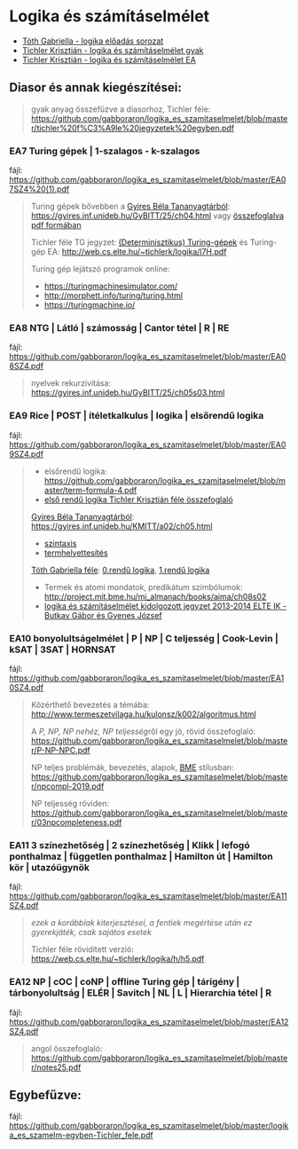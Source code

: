 # Logika és számításelmélet
- [Tóth Gabriella - logika előadás sorozat](https://people.inf.elte.hu/kistoth/oktatas/2018-2019-2/logszamea/index.html)
- [Tichler Krisztián - logika és számításelmélet gyak](https://web.cs.elte.hu/~tichlerk/index3.html)
- [Tichler Krisztián - logika és számításelmélet EA](https://web.cs.elte.hu/~tichlerk/index6.html)

## Diasor és annak kiegészítései:
> gyak anyag összefűzve a diasorhoz, Tichler féle: https://github.com/gabboraron/logika_es_szamitaselmelet/blob/master/tichler%20f%C3%A9le%20jegyzetek%20egyben.pdf
### EA7 Turing gépek | 1-szalagos - k-szalagos  
fájl: https://github.com/gabboraron/logika_es_szamitaselmelet/blob/master/EA07SZ4%20(1).pdf
> Turing gépek bővebben a [Gyires Béla Tananyagtárból](https://gyires.inf.unideb.hu/): https://gyires.inf.unideb.hu/GyBITT/25/ch04.html vagy [összefoglalva pdf formában](https://github.com/gabboraron/logika_es_szamitaselmelet/blob/master/2011-0103_25_szamitaselmelet.pdf)
> 
> Tichler féle TG jegyzet: [(Determinisztikus) Turing-gépek](https://github.com/gabboraron/logika_es_szamitaselmelet/blob/master/tg.pdf) és Turing-gép EA: http://web.cs.elte.hu/~tichlerk/logika/l7H.pdf
> 
> Turing gép lejátszó programok online: 
> - https://turingmachinesimulator.com/
> - http://morphett.info/turing/turing.html
> - https://turingmachine.io/
### EA8 NTG | Látló | számosság | Cantor tétel | R | RE  
fájl: https://github.com/gabboraron/logika_es_szamitaselmelet/blob/master/EA08SZ4.pdf
> nyelvek rekurzivitása: https://gyires.inf.unideb.hu/GyBITT/25/ch05s03.html
### EA9 Rice | POST | ítéletkalkulus | logika | elsőrendű logika
fájl: https://github.com/gabboraron/logika_es_szamitaselmelet/blob/master/EA09SZ4.pdf
> - elsőrendű logika: https://github.com/gabboraron/logika_es_szamitaselmelet/blob/master/term-formula-4.pdf
> - [első rendű logika Tichler Krisztián féle összefoglaló](https://github.com/gabboraron/logika_es_szamitaselmelet/blob/master/elsorendu_logika.pdf)
> 
> [Gyires Béla Tananyagtárból](https://gyires.inf.unideb.hu/): https://gyires.inf.unideb.hu/KMITT/a02/ch05.html
>   - [szintaxis](https://gyires.inf.unideb.hu/KMITT/a02/ch05.html#idp150668448)
>   - [termhelyettesítés](https://gyires.inf.unideb.hu/KMITT/a02/ch05.html#idp152389216)
> 
> [Tóth Gabriella féle](http://koszegijudit.web.elte.hu/logika_bsc/fifi.pdf): [0.rendű logika](https://drive.google.com/file/d/1W6m3pdhZHJ9_mifVWahFIyoZOcp_qjtA/view), [1.rendű logika](https://drive.google.com/file/d/1l8-lB5FVb3LnJ5FZ25Hgroyz_3R8qI4P/view)
> - Termek és atomi mondatok, predikátum szimbólumok: http://project.mit.bme.hu/mi_almanach/books/aima/ch08s02
> - [logika és számításelmélet kidolgozott jegyzet 2013-2014 ELTE IK - Butkay Gábor és Gyenes József](https://github.com/gabboraron/logika_es_szamitaselmelet/blob/master/Logika%20%C3%A9s%20Sz%C3%A1m%C3%ADt%C3%A1selm%C3%A9let.pdf)
### EA10 bonyolultságelmélet | P | NP | C teljesség | Cook-Levin | kSAT | 3SAT | HORNSAT
fájl: https://github.com/gabboraron/logika_es_szamitaselmelet/blob/master/EA10SZ4.pdf
> Közérthető bevezetés a témába: http://www.termeszetvilaga.hu/kulonsz/k002/algoritmus.html
> 
> A *P, NP, NP nehéz, NP teljesség*ről egy jó, rövid összefoglaló: https://github.com/gabboraron/logika_es_szamitaselmelet/blob/master/P-NP-NPC.pdf 
>
> NP teljes problémák, bevezetés, alapok, [BME](http://www.cs.bme.hu/~kiskat/) stílusban: https://github.com/gabboraron/logika_es_szamitaselmelet/blob/master/npcompl-2019.pdf
>
> NP teljesség röviden: https://github.com/gabboraron/logika_es_szamitaselmelet/blob/master/03npcompleteness.pdf
> 
### EA11 3 színezhetőség | 2 színezhetőség | Klikk | lefogó ponthalmaz | független ponthalmaz | Hamilton út | Hamilton kör | utazóügynök
fájl: https://github.com/gabboraron/logika_es_szamitaselmelet/blob/master/EA11SZ4.pdf
> *ezek a korábbiak kiterjesztései, a fentiek megértése után ez gyerekjáték, csak sajátos esetek*
>
> Tichler féle rövidített verzió: https://web.cs.elte.hu/~tichlerk/logika/h/h5.pdf
>
### EA12 NP | cOC | coNP | offline Turing gép | tárígény | tárbonyolultság | ELÉR | Savitch | NL | L | Hierarchia tétel | R
fájl: https://github.com/gabboraron/logika_es_szamitaselmelet/blob/master/EA12SZ4.pdf
> angol összefoglaló: https://github.com/gabboraron/logika_es_szamitaselmelet/blob/master/notes25.pdf
## Egybefűzve:
fájl: https://github.com/gabboraron/logika_es_szamitaselmelet/blob/master/logika_es_szamelm-egyben-Tichler_fele.pdf
